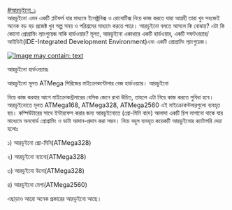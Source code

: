 

[\#আরডুইনো\_১](https://web.facebook.com/hashtag/%E0%A6%86%E0%A6%B0%E0%A6%A1%E0%A7%81%E0%A6%87%E0%A6%A8%E0%A7%8B_%E0%A7%A7?source=feed_text&story_id=1362382890505653)  
 আরডুইনো এমন একটি প্লাটফর্ম যার মাধ্যমে ইলেক্ট্রনিক্স ও রোবোটিক্স নিয়ে কাজ করতে যারা আগ্রহী তারা খুব সহজেই অনেক বড় বড় প্রজেক্ট খুব অল্প সময় ও পরিশ্রমের মাধ্যমে করতে পারে। আরডুইনো বলতে আসলে কি বোঝায়? এটা কি কোনো প্রোগ্রামিং ল্যাংগুয়েজ নাকি হার্ডওয়ার? মূলত, আরডুইনো একাধারে একটি হার্ডওয়ার, একটি সফটওয়্যার/আইডিই\(IDE-Integrated Development Environment\)এবং একটি প্রোগ্রামিং ল্যাংগুয়েজ।

[![](https://scontent.fdac1-1.fna.fbcdn.net/v/t1.0-0/p480x480/17309673_1362382890505653_5849872140998904210_n.png?_nc_eui2=v1%3AAeGp1p7d7_JGSI-L92pHoJBE7pMXHnlVx2rfkWF8hpvYPzGzFjSm6vP8tG66Dks5UwFlFyVinBsJ_jEraWusdtE2VInYHsX8lDE0PAYA9ruAbw&oh=53010074b4642aecdf1ea5a0b01c4dbc&oe=59803362 "Image may contain: text")](https://web.facebook.com/MekTekBD/photos/a.1362379693839306.1073741826.1213521965391747/1362382890505653/?type=3)

আরডুইনো হার্ডওয়্যারঃ

  


আরডুইনো মূলত ATMega সিরিজের মাইক্রোকন্টোলার বেজ হার্ডওয়্যার। আরডুইনো 

নিয়ে কাজ করবার আগে মাইক্রোকন্ট্রলারের বেসিক জেনে রাখা উচিত, তাহলে এটা নিয়ে কাজ করতে সুবিধা হবে। আরডুইনোতে মূলত ATMega168, ATMega328, ATMega2560 এই মাইক্রোকন্টলারগুলো ব্যবহৃত হয়। কম্পিউটারের সাথে ইন্টারফেস করার জন্য আরডুইনোতে \(প্রো-মিনি বাদে\) আলাদা একটি চিপ লাগানো থাকে যার মাধ্যেমে অনবোর্ড প্রোগ্রামিং ও ডাটা আদান-প্রদান করা সম্ভব। নিচে বহুল ব্যবহৃত কয়েকটি আরডুইনোর ক্যাটাগরি দেয়া হলোঃ

  


 ১\) আরডুইনো প্রো-মিনি\(ATMega328\)

  


 ২\) আরডুইনো ন্যানো\(ATMega328\)

  


 ৩\) আরডুইনো উনো\(ATMega328\)

  


 ৪\) আরডুইনো মেগা\(ATMega2560\)

  


 এছাড়াও আরো অনেক প্রকারের আরডুইনো আছে।

